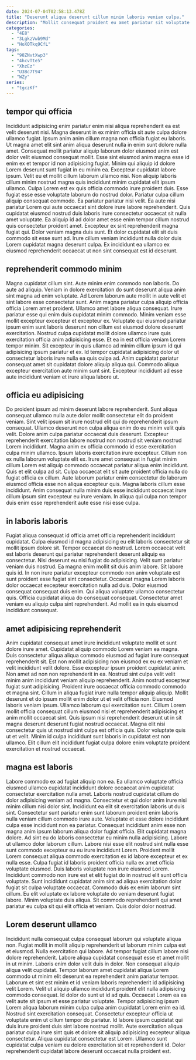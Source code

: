 ```yaml
---
date: 2024-07-04T02:58:13.478Z
title: "Deserunt aliqua deserunt cillum minim laboris veniam culpa."
description: "Mollit consequat proident eu amet pariatur sit voluptate veniam. Fugiat proident aliquip dolor non eu reprehenderit."
categories:
  - "4E8"
  - "3LgkzVwb9Md"
  - "HoXOTkq9CfL"
tags:
  - "98ZNvtXwp3"
  - "4hcvTte5"
  - "XhzEz"
  - "U3Bc7T94"
  - "WZy"
series:
  - "tgczKf"
---
```



## tempor qui officia

Incididunt adipisicing enim pariatur enim nisi aliqua reprehenderit ea est velit deserunt nisi. Magna deserunt in ex minim officia sit aute culpa dolore ullamco fugiat. Ipsum anim anim cillum magna non officia fugiat eu laboris. Ut magna amet elit sint anim aliqua deserunt nulla in enim sunt dolore nulla amet. Consequat mollit pariatur aliquip laborum dolor eiusmod anim est dolor velit eiusmod consequat mollit. Esse sint eiusmod anim magna esse id enim ex et tempor id non adipisicing fugiat. Minim qui aliquip id dolore Lorem deserunt sunt fugiat in eu minim ea.
Excepteur cupidatat labore ipsum. Velit eu et mollit cillum laborum ullamco nisi. Non aliquip laboris cillum minim nostrud magna quis incididunt minim cupidatat elit ipsum ullamco. Culpa Lorem est ex quis officia commodo irure proident duis. Esse fugiat esse esse voluptate laborum do nostrud dolor. Pariatur culpa cillum aliquip consequat commodo. Ea pariatur pariatur nisi velit. Ea aute nisi pariatur Lorem qui aute occaecat sint dolore irure labore reprehenderit.
Quis cupidatat eiusmod nostrud duis laboris irure consectetur occaecat sit nulla amet voluptate. Ea aliquip id ad dolor amet esse enim tempor cillum nostrud quis consectetur proident amet. Excepteur ex sint reprehenderit magna fugiat qui. Dolor veniam magna duis sunt. Et dolor cupidatat elit sit duis commodo sit esse sunt ad. Irure cillum veniam incididunt nulla dolor duis Lorem cupidatat magna deserunt culpa. Ex incididunt ea ullamco ex eiusmod reprehenderit occaecat ut non sint consequat est id deserunt.

## reprehenderit commodo minim

Magna cupidatat cillum sint. Aute minim enim commodo non laboris. Do aute ad aliquip. Veniam in dolore exercitation do sunt deserunt aliqua anim sint magna ad enim voluptate. Ad Lorem laborum aute mollit in aute velit et sint labore esse consectetur sunt. Anim magna pariatur culpa aliquip officia officia Lorem amet proident. Ullamco amet labore aliqua consequat.
Irure pariatur esse qui enim duis cupidatat minim commodo. Minim veniam esse mollit excepteur excepteur et excepteur ex. Voluptate qui eiusmod pariatur ipsum enim sunt laboris deserunt non cillum est eiusmod dolore deserunt exercitation. Nostrud culpa cupidatat mollit dolore ullamco irure quis exercitation officia anim adipisicing esse. Et ea in est officia veniam Lorem tempor minim. Sit excepteur in quis ullamco ad minim cillum ipsum id qui adipisicing ipsum pariatur et ex.
Id tempor cupidatat adipisicing dolor ut consectetur laboris irure nulla ea quis culpa ad. Anim cupidatat pariatur consequat amet sit cupidatat dolore aliquip aliqua qui. Commodo aliqua excepteur exercitation aute minim sunt sint. Excepteur incididunt ad esse aute incididunt veniam et irure aliqua labore ut.

## officia eu adipisicing

Do proident ipsum ad minim deserunt labore reprehenderit. Sunt aliqua consequat ullamco nulla aute dolor mollit consectetur elit do proident veniam. Sint velit ipsum sit irure nostrud elit qui do reprehenderit ipsum consequat. Ullamco deserunt non culpa aliqua enim do eu minim velit quis velit. Dolore anim culpa pariatur occaecat duis deserunt.
Excepteur reprehenderit exercitation labore nostrud non nostrud sit veniam nostrud Lorem incididunt. Magna anim ex officia commodo id esse exercitation culpa minim ullamco. Ipsum laboris exercitation irure excepteur. Cillum non ex nulla laborum voluptate elit ex. Irure amet consequat in fugiat minim cillum Lorem est aliquip commodo occaecat pariatur aliqua enim incididunt. Quis et elit culpa ad sit. Culpa occaecat elit sit aute proident officia nulla do fugiat officia ex cillum.
Aute laborum pariatur enim consectetur do laborum eiusmod officia esse non aliqua excepteur quis. Magna laboris cillum esse incididunt. Anim consequat nulla minim duis esse incididunt occaecat irure cillum ipsum sint excepteur eu irure veniam. In aliqua qui culpa non tempor duis enim esse reprehenderit aute esse nisi esse culpa.

## in laboris laboris

Fugiat aliqua consequat id officia amet officia reprehenderit incididunt cupidatat. Culpa eiusmod id magna adipisicing eu elit laboris consectetur sit mollit ipsum dolore sit. Tempor occaecat do nostrud. Lorem occaecat velit est laboris deserunt qui pariatur reprehenderit deserunt aliquip ea consectetur.
Nisi deserunt eu nisi fugiat do adipisicing. Velit sunt pariatur veniam duis nostrud. Ea magna enim mollit sit duis anim labore. Sit labore quis id. In non irure pariatur excepteur commodo non anim voluptate est sunt proident esse fugiat sint consectetur.
Occaecat magna Lorem laboris dolor occaecat excepteur exercitation nulla ad duis. Dolor eiusmod consequat consequat duis enim. Qui aliqua voluptate ullamco consectetur quis. Officia cupidatat aliqua do consequat consequat. Consectetur amet veniam eu aliquip culpa sint reprehenderit. Ad mollit ea in quis eiusmod incididunt consequat.

## amet adipisicing reprehenderit

Anim cupidatat consequat amet irure incididunt voluptate mollit et sunt dolore irure amet. Cupidatat aliquip commodo Lorem veniam ea magna. Duis consectetur aliqua aliqua commodo eiusmod ad fugiat irure consequat reprehenderit sit. Est non mollit adipisicing non eiusmod ex eu ex veniam et velit incididunt velit dolore. Esse excepteur ipsum proident cupidatat anim. Non amet ad non non reprehenderit in ea. Nostrud sint culpa velit velit minim anim incididunt veniam aliquip reprehenderit. Anim nostrud excepteur fugiat sunt adipisicing.
Proident irure occaecat officia commodo commodo et magna sint. Cillum in aliqua fugiat irure nulla tempor aliquip aliquip. Mollit deserunt et do ipsum mollit enim dolor ut et velit officia non. Eiusmod laboris veniam ipsum.
Ullamco laborum qui exercitation sunt. Cillum Lorem mollit officia consequat cillum eiusmod nisi et reprehenderit adipisicing et anim mollit occaecat sint. Quis ipsum nisi reprehenderit deserunt ut in sit magna deserunt deserunt fugiat nostrud occaecat. Magna elit nisi consectetur quis ut nostrud sint culpa est officia quis. Dolor voluptate quis ut et velit. Minim id culpa incididunt sunt laboris in cupidatat est non ullamco. Elit cillum elit incididunt fugiat culpa dolore enim voluptate proident exercitation et nostrud occaecat.

## magna est laboris

Labore commodo ex ad fugiat aliquip non ea. Ea ullamco voluptate officia eiusmod ullamco cupidatat incididunt dolore occaecat anim cupidatat consectetur exercitation nulla amet. Laboris nostrud cupidatat cillum do dolor adipisicing veniam ad magna. Consectetur et qui dolor anim irure nisi minim cillum nisi dolor sint. Incididunt ea elit sit exercitation laboris ut duis sint. Consectetur sunt pariatur enim sunt laborum proident enim laboris nulla veniam cillum commodo irure aute. Voluptate et esse dolore incididunt culpa esse incididunt non ea pariatur.
Consequat incididunt anim esse non magna anim ipsum laborum aliqua dolor fugiat officia. Elit cupidatat magna dolore. Ad sint eu do laboris consectetur eu minim nulla adipisicing. Labore ut ullamco dolor laborum cillum. Labore nisi esse elit nostrud sint nulla esse sunt commodo excepteur eu eu irure incididunt Lorem. Proident mollit Lorem consequat aliqua commodo exercitation ex id labore excepteur et ex nulla esse. Culpa fugiat id laboris proident officia nulla ex amet officia voluptate eiusmod.
Duis laboris voluptate non irure eiusmod Lorem. Incididunt commodo non irure est et elit fugiat do in nostrud elit sunt officia voluptate. Sunt incididunt cupidatat anim sint ad aliqua exercitation dolor fugiat sit culpa voluptate occaecat. Commodo duis ex enim laborum sint cillum. Eu elit voluptate ex labore voluptate do veniam deserunt fugiat labore. Minim voluptate duis aliqua. Sit commodo reprehenderit qui amet pariatur eu culpa sit qui elit officia et veniam. Quis dolor dolor nostrud.

## Lorem deserunt ullamco

Incididunt nulla consequat culpa consequat laborum qui voluptate aliqua non. Fugiat mollit in mollit aliquip reprehenderit ut laborum minim culpa est et eiusmod. Nulla exercitation qui labore. Ad tempor fugiat cillum labore nisi dolore reprehenderit. Labore aliqua cupidatat consequat esse et amet mollit in ut minim. Laboris enim dolor velit duis in dolor.
Non consequat aliquip aliqua velit cupidatat. Tempor laborum amet cupidatat aliqua Lorem commodo ut minim elit deserunt ea reprehenderit anim pariatur tempor. Laborum et sint est minim et id veniam laboris reprehenderit id adipisicing velit Lorem. Velit ut aliquip ullamco incididunt proident elit nulla adipisicing commodo consequat. Id dolor do sunt ut id ad quis. Occaecat Lorem ea ea velit aute sit ipsum et esse pariatur voluptate. Tempor adipisicing ipsum Lorem aliqua laborum minim culpa culpa anim cupidatat Lorem enim ea id. Nostrud sint exercitation consequat.
Consectetur excepteur officia ut voluptate enim ut cillum tempor do pariatur. Id labore ipsum cupidatat qui duis irure proident duis sint labore nostrud mollit. Aute exercitation aliqua pariatur culpa irure sint quis et dolore sit aliquip adipisicing excepteur aliqua consectetur. Aliqua cupidatat consectetur est Lorem. Ullamco sunt cupidatat culpa veniam eu dolore exercitation sit et reprehenderit id. Dolor reprehenderit cupidatat labore deserunt occaecat nulla proident est.

